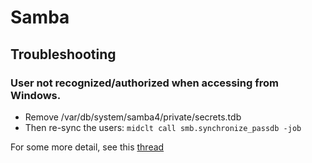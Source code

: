 # Samba

## Troubleshooting

### User not recognized/authorized when accessing from Windows.
* Remove /var/db/system/samba4/private/secrets.tdb
* Then re-sync the users:  `midclt call smb.synchronize_passdb -job`

For some more detail, see this [thread](https://www.truenas.com/community/threads/samba-problem-with-create-user.98010/post-676257) 

